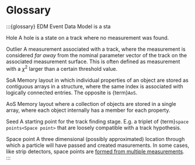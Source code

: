 # Glossary

:::{glossary}
EDM
  Event Data Model is a sta

Hole
  A hole is a state on a track where no measurement was found.

Outlier
  A measurement associated with a track, where the measurement is considered
  *far away* from the nominal parameter vector of the track on the associated
  measurement surface. This is often defined as measurement with a $\chi^2$
  larger than a certain threshold value.

SoA
  Memory layout in which individual properties of an object are stored as
  contiguous arrays in a structure, where the same index is associated with
  logically connected entries. The opposite is {term}`AoS`.

AoS
  Memory layout where a collection of objects are stored in a single array,
  where each object internally has a member for each property.

Seed
  A starting point for the track finding stage. E.g. a triplet of {term}`space
  points<Space point>` that are loosely compatible with a track hypothesis.

Space point
  A three dimensional (possibly approximated) location through which a particle
  will have passed and created masurements. In some cases, like strip
  detectors, space points are [formed from multiple
  measurements](#tracking_sp_formation).
:::
